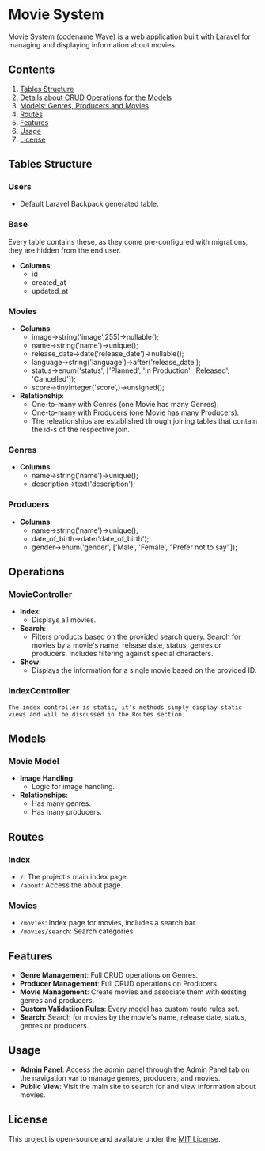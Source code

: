 # Movie System

Movie System (codename Wave) is a web application built with Laravel for managing and displaying information about movies.

## Contents

1. [Tables Structure](#tables-structure)
2. [Details about CRUD Operations for the Models](#operations)
3. [Models: Genres, Producers and Movies](#models)
4. [Routes](#routes)
5. [Features](#features)
6. [Usage](#usage)
7. [License](#license)

## Tables Structure
### Users
- Default Laravel Backpack generated table.

### Base
Every table contains these, as they come pre-configured with migrations, they are hidden from the end user.
- **Columns**:
  - id
  - created_at
  - updated_at


### Movies
- **Columns**:
  - image->string('image',255)->nullable();
  - name->string('name')->unique();
  - release_date->date('release_date')->nullable();
  - language->string('language')->after('release_date');
  - status->enum('status', ['Planned', 'In Production', 'Released', 'Cancelled']);
  - score->tinyInteger('score',)->unsigned();
- **Relationship**:
  - One-to-many with Genres (one Movie has many Genres).
  - One-to-many with Producers (one Movie has many Producers).
  - The releationships are established through joining tables that contain the id-s of the respective join.

### Genres
- **Columns**:
  - name->string('name')->unique();
  - description->text('description');
 
### Producers
- **Columns**:
  - name->string('name')->unique();
  - date_of_birth->date('date_of_birth');
  - gender->enum('gender', ['Male', 'Female', "Prefer not to say"]);

## Operations
### MovieController
- **Index**:
  - Displays all movies.
- **Search**:
  - Filters products based on the provided search query. Search for movies by a movie's name, release date, status, genres or producers. Includes filtering against special characters.
- **Show**:
  - Displays the information for a single movie based on the provided ID.

### IndexController
    The index controller is static, it's methods simply display static views and will be discussed in the Routes section.

## Models
### Movie Model
- **Image Handling**:
  - Logic for image handling.
- **Relationships**:
  - Has many genres.
  - Has many producers.

## Routes
### Index
- `/`: The project's main index page.
- `/about`: Access the about page.

### Movies
- `/movies`: Index page for movies, includes a search bar.
- `/movies/search`: Search categories.


## Features

- **Genre Management**: Full CRUD operations on Genres.
- **Producer Management**: Full CRUD operations on Producers.
- **Movie Management**: Create movies and associate them with existing genres and producers.
- **Custom Validatiion Rules**: Every model has custom route rules set.
- **Search**: Search for movies by the movie's name, release date, status, genres or producers.

## Usage

- **Admin Panel**: Access the admin panel through the Admin Panel tab on the navigation var to manage genres, producers, and movies.
- **Public View**: Visit the main site to search for and view information about movies.

## License

This project is open-source and available under the [MIT License](LICENSE).